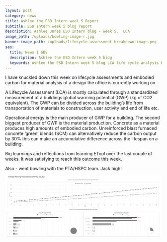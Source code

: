 ```yaml
---
layout: post
category: news
title: Ashlee the ESD Intern week 5 Report
subtitle: ESD Intern week 5 blog report
description: Ashlee Jones ESD Intern blog - week 5.  LCA
image_path: /uploads/bowling-image-r.jpg
banner-image_path: /uploads/lifecycle-assessment-breakdown-image.png
seo:
  title: News | SBE
  description: Ashlee the ESD Intern week 5 blog
  keywords: Ashlee the ESD Intern week 5 blog LCA life cycle analysis Etool
---
```

I have knuckled down this week on lifecycle assessments and embodied carbon for material analysis of a design the office is currently working on.

A Lifecycle Assessment (LCA) is mostly calculated through a standardized measurement of a buildings global warming potential (GWP) (kg of CO2 equivalent). The GWP can be divided across the building’s life from transportation of materials to construction, user activity and end of life etc.

Operational energy is the main producer of GWP for a building. The second biggest producer of GWP is the material production. Concrete as a material produces high amounts of embodied carbon. Unreinforced blast furnaced concrete ‘green’ blends (SCM) can alternatively reduce the carbon output by 30% this can make an accumulative difference across the lifespan on a building.

Big learnings and reflections from learning ETool over the last couple of weeks. It was satisfying to reach this outcome this week.

Also - went bowling with the PTA/HSPC team. Jack high!

![](/uploads/image-1-2.png)

&nbsp;

&nbsp;

&nbsp;